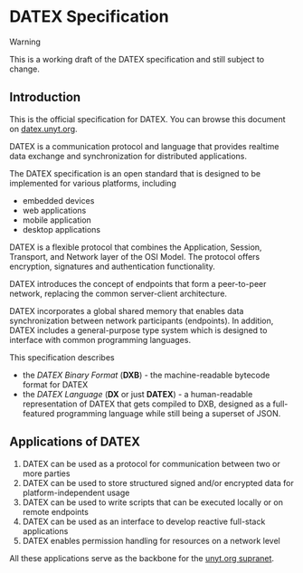 # DATEX Specification

> [!WARNING]
> This is a working draft of the DATEX specification and still subject to
> change.

## Introduction

This is the official specification for DATEX. You can browse this document on
[datex.unyt.org](https://datex.unyt.org).

DATEX is a communication protocol and language that provides realtime data
exchange and synchronization for distributed applications.

The DATEX specification is an open standard that is designed to be implemented
for various platforms, including

- embedded devices
- web applications
- mobile application
- desktop applications

DATEX is a flexible protocol that combines the Application, Session, Transport,
and Network layer of the OSI Model. The protocol offers encryption, signatures
and authentication functionality.

DATEX introduces the concept of endpoints that form a peer-to-peer network,
replacing the common server-client architecture.

DATEX incorporates a global shared memory that enables data synchronization
between network participants (endpoints). In addition, DATEX includes a
general-purpose type system which is designed to interface with common
programming languages.

This specification describes

- the _DATEX Binary Format_ (**DXB**) - the machine-readable bytecode format for
  DATEX
- the _DATEX Language_ (**DX** or just **DATEX**) - a human-readable
  representation of DATEX that gets compiled to DXB, designed as a full-featured
  programming language while still being a superset of JSON.

## Applications of DATEX

1. DATEX can be used as a protocol for communication between two or more parties
2. DATEX can be used to store structured signed and/or encrypted data for
   platform-independent usage
3. DATEX can be used to write scripts that can be executed locally or on remote
   endpoints
4. DATEX can be used as an interface to develop reactive full-stack applications
5. DATEX enables permission handling for resources on a network level

All these applications serve as the backbone for the
[unyt.org supranet](./003_terms.md#supranet).
